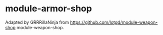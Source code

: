 # module-armor-shop

Adapted by GRRRillaNinja from https://github.com/lotgd/module-weapon-shop module-weapon-shop.
